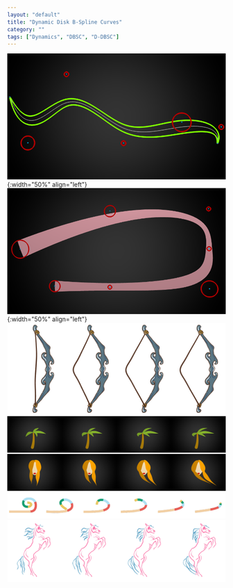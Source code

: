 ```yaml
---
layout: "default"
title: "Dynamic Disk B-Spline Curves"
category: ""
tags: ["Dynamics", "DBSC", "D-DBSC"]
---
```


![](/assets/imgs/Resume-Appendix/D-DBSC/1.png){:width="50%" align="left"}
![](/assets/imgs/Resume-Appendix/D-DBSC/2.png){:width="50%" align="left"}
![](/assets/imgs/Resume-Appendix/D-DBSC/3.png)
![](/assets/imgs/Resume-Appendix/D-DBSC/4.png)
![](/assets/imgs/Resume-Appendix/D-DBSC/5.png)
![](/assets/imgs/Resume-Appendix/D-DBSC/6.png)
![](/assets/imgs/Resume-Appendix/D-DBSC/7.png)